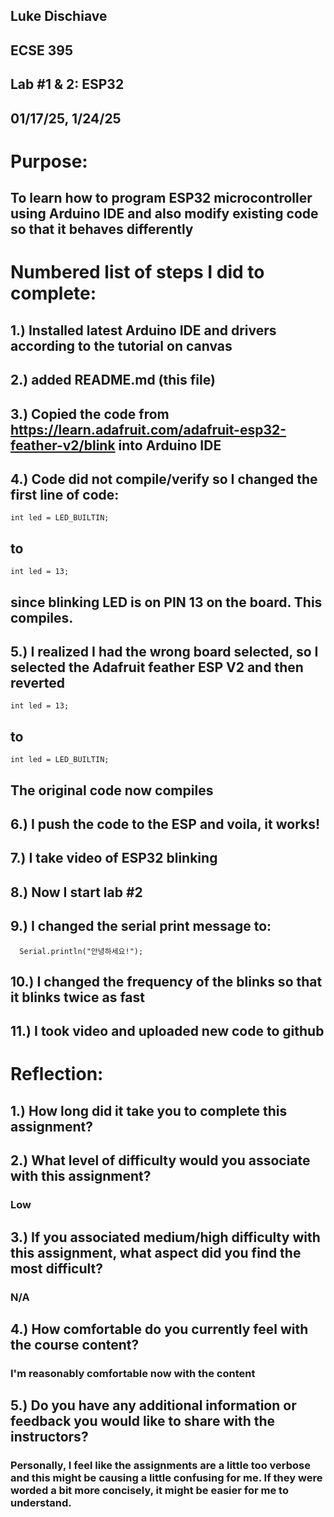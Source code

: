 ## Luke Dischiave
## ECSE 395 
## Lab #1 & 2: ESP32
## 01/17/25, 1/24/25

# Purpose: 
## To learn how to program ESP32 microcontroller using Arduino IDE and also modify existing code so that it behaves differently

# Numbered list of steps I did to complete:
## 1.) Installed latest Arduino IDE and drivers according to the tutorial on canvas
## 2.) added README.md (this file)
## 3.) Copied the code from https://learn.adafruit.com/adafruit-esp32-feather-v2/blink into Arduino IDE
## 4.) Code did not compile/verify so I changed the first line of code: 
	int led = LED_BUILTIN;
## to 
	int led = 13;
## since blinking LED is on PIN 13 on the board. This compiles.
## 5.) I realized I had the wrong board selected, so I selected the Adafruit feather ESP V2 and then reverted 
	int led = 13;
## to
	int led = LED_BUILTIN;
## The original code now compiles
## 6.) I push the code to the ESP and voila, it works!
## 7.) I take video of ESP32 blinking

## 8.) Now I start lab #2
## 9.) I changed the serial print message to: 
	  Serial.println("안녕하세요!");
## 10.) I changed the frequency of the blinks so that it blinks twice as fast
## 11.) I took video and uploaded new code to github

# Reflection:
## 1.) How long did it take you to complete this assignment?
## 2.) What level of difficulty would you associate with this assignment?
### Low
## 3.) If you associated medium/high difficulty with this assignment, what aspect did you find the most difficult?
### N/A

## 4.) How comfortable do you currently feel with the course content?
### I'm reasonably comfortable now with the content

## 5.) Do you have any additional information or feedback you would like to share with the instructors?
### Personally, I feel like the assignments are a little too verbose and this might be causing a little confusing for me. If they were worded a bit more concisely, it might be easier for me to understand.